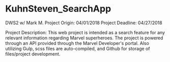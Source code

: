 # KuhnSteven_SearchApp

DWS2 w/ Mark M.
Project Origin: 04/01/2018
Project Deadline: 04/27/2018

Project Description: This web project is intended as a search feature for any relevant information regarding Marvel superheroes. The project is powered through an API provided through the Marvel Developer's portal. Also utilizing Gulp, scss files are auto-compiled, and Github for storage of files/project development.